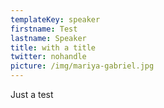 ```yaml
---
templateKey: speaker
firstname: Test
lastname: Speaker
title: with a title
twitter: nohandle
picture: /img/mariya-gabriel.jpg
---
```

Just a test
